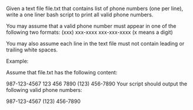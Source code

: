 Given a text file file.txt that contains list of phone numbers (one per line),
write a one liner bash script to print all valid phone numbers.

You may assume that a valid phone number must appear in one of the following two formats: 
(xxx) xxx-xxxx
xxx-xxx-xxxx
(x means a digit)

You may also assume each line in the text file must not contain leading or trailing white spaces.

Example:

Assume that file.txt has the following content:

987-123-4567
123 456 7890
(123) 456-7890
Your script should output the following valid phone numbers:

987-123-4567
(123) 456-7890